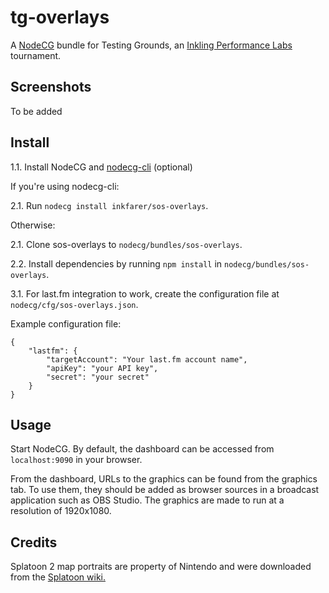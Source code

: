 # tg-overlays

A [NodeCG](http://github.com/nodecg/nodecg) bundle for Testing Grounds, an [Inkling Performance Labs](https://iplabs.ink/) tournament.

## Screenshots

To be added

## Install

1.1. Install NodeCG and [nodecg-cli](https://github.com/nodecg/nodecg-cli) (optional)

If you're using nodecg-cli:

2.1. Run `nodecg install inkfarer/sos-overlays`.

Otherwise:

2.1. Clone sos-overlays to `nodecg/bundles/sos-overlays`.

2.2. Install dependencies by running `npm install` in `nodecg/bundles/sos-overlays`.

3.1. For last.fm integration to work, create the configuration file at `nodecg/cfg/sos-overlays.json`.

Example configuration file:
```
{
	"lastfm": {
		"targetAccount": "Your last.fm account name",
		"apiKey": "your API key",
		"secret": "your secret"
	}
}
```

## Usage

Start NodeCG. By default, the dashboard can be accessed from `localhost:9090` in your browser.

From the dashboard, URLs to the graphics can be found from the graphics tab. To use them, they should be added as browser sources in a broadcast application such as OBS Studio. The graphics are made to run at a resolution of 1920x1080.

## Credits

Splatoon 2 map portraits are property of Nintendo and were downloaded from the [Splatoon wiki.](https://splatoonwiki.org/)
